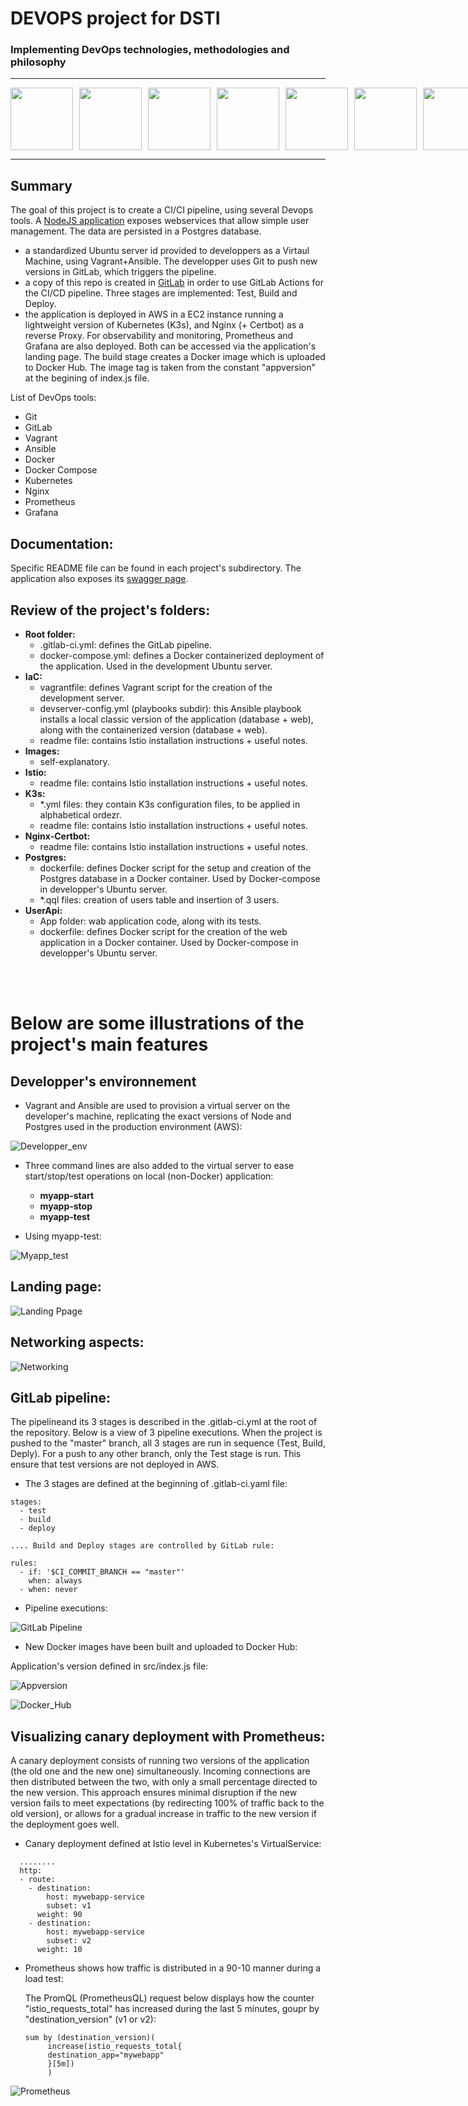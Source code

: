# DEVOPS project for DSTI

### Implementing DevOps technologies, methodologies and philosophy

----
<div style="display: flex; gap: 10px;">
  <img src="https://github.com/kubernetes/kubernetes/raw/master/logo/logo.png" width="100">
  <img src="https://avatars.githubusercontent.com/u/5429470?s=200&v=4" width="100">
  <img src="https://avatars.githubusercontent.com/u/1507452?s=200&v=4" width="100">
  <img src="https://avatars.githubusercontent.com/u/23534644?s=200&v=4" width="100">
  <img src="https://avatars.githubusercontent.com/u/3380462?s=200&v=4" width="100">
  <img src="https://avatars.githubusercontent.com/u/1412239?s=200&v=4" width="100">  
  <img src="https://avatars.githubusercontent.com/u/22105643?s=200&v=4" width="100">  
</div>

----

## Summary

The goal of this project is to create a CI/CI pipeline, using several Devops tools. A [NodeJS application] exposes webservices that allow simple user management. The data are persisted in a Postgres database. 

- a standardized Ubuntu server id provided to developpers as a Virtaul Machine, using Vagrant+Ansible. The developper uses Git to push new versions in GitLab, which triggers the pipeline.
- a copy of this repo is created in [GitLab] in order to use GitLab Actions for the CI/CD pipeline. Three stages are implemented: Test, Build and Deploy. 
- the application is deployed in AWS in a EC2 instance running a lightweight version of Kubernetes (K3s), and Nginx (+ Certbot) as a reverse Proxy. For observability and monitoring, Prometheus and Grafana are also deployed. Both can be accessed via the application's landing page. The build stage creates a Docker image which is uploaded to Docker Hub. The image tag is taken from the constant "appversion" at the begining of index.js file.


List of DevOps tools:

- Git
- GitLab
- Vagrant
- Ansible
- Docker
- Docker Compose
- Kubernetes
- Nginx
- Prometheus
- Grafana


## Documentation:

Specific README file can be found in each project's subdirectory. The application also exposes its [swagger page].

## Review of the project's folders:

- **Root folder:**
  - .gitlab-ci.yml: defines the GitLab pipeline.
  - docker-compose.yml: defines a Docker containerized deployment of the application. Used in the development Ubuntu server.
- **IaC:**
  - vagrantfile: defines Vagrant script for the creation of the development server.
  - devserver-config.yml (playbooks subdir): this Ansible playbook installs a local classic version of the application (database + web), along with the containerized version (database + web).
  - readme file: contains Istio installation instructions + useful notes.
- **Images:**
  - self-explanatory.
- **Istio:**
  - readme file: contains Istio installation instructions + useful notes.
- **K3s:**
  - *.yml files: they contain K3s configuration files, to be applied in alphabetical ordezr.
  - readme file: contains Istio installation instructions + useful notes.
- **Nginx-Certbot:**
  - readme file: contains Istio installation instructions + useful notes.
- **Postgres:**
  - dockerfile: defines Docker script for the setup and creation of the Postgres database in a Docker container. Used by Docker-compose in developper's Ubuntu server.
  - *.qql files: creation of users table and insertion of 3 users.
- **UserApi:**
  -  App folder: wab application code, along with its tests.
  -  dockerfile: defines Docker script for the creation of the web application in a Docker container. Used by Docker-compose in developper's Ubuntu server.


<br><br>

# Below are some illustrations of the project's main features 

## Developper's environnement

- Vagrant and Ansible are used to provision a virtual server on the developer's machine, replicating the exact versions of Node and Postgres used in the production environment (AWS):

![Developper_env](./Images/Developper_environnement.png)

- Three command lines are also added to the virtual server to ease start/stop/test operations on local (non-Docker) application:
  - **myapp-start**
  - **myapp-stop**
  - **myapp-test**
 
- Using myapp-test:

![Myapp_test](./Images/Application_test.png)
 


## Landing page:

![Landing Ppage](./Images/Landing_page.png)

## Networking aspects:

![Networking](./Images/Network_flow.png)

## GitLab pipeline:

The pipelineand its 3 stages is described in the .gitlab-ci.yml at the root of the repository. Below is a view of 3 pipeline executions. When the project is pushed to the "master" branch, all 3 stages are run in  sequence (Test, Build, Deply). For a push to any other branch, only the Test stage is run. This ensure that test versions are not deployed in AWS.

- The 3 stages are defined at the beginning of .gitlab-ci.yaml file:
  
```
stages:
  - test
  - build
  - deploy

.... Build and Deploy stages are controlled by GitLab rule:

rules:
  - if: '$CI_COMMIT_BRANCH == "master"'
    when: always
  - when: never
```

- Pipeline executions:


![GitLab Pipeline](./Images/GitlabCICD_actions.png)


- New Docker images have been built and uploaded to Docker Hub:

Application's version defined in src/index.js file:

![Appversion](./Images/Appversion.png)

![Docker_Hub](./Images/Docker_Hub.png)


## Visualizing canary deployment with Prometheus:

A canary deployment consists of running two versions of the application (the old one and the new one) simultaneously. Incoming connections are then distributed between the two, with only a small percentage directed to the new version. This approach ensures minimal disruption if the new version fails to meet expectations (by redirecting 100% of traffic back to the old version), or allows for a gradual increase in traffic to the new version if the deployment goes well.

- Canary deployment defined at Istio level in Kubernetes's VirtualService:

```
  ........
  http:
  - route:
    - destination:
        host: mywebapp-service
        subset: v1
      weight: 90
    - destination:
        host: mywebapp-service
        subset: v2
      weight: 10
```



- Prometheus shows how traffic is distributed in a 90-10 manner during a load test:

  The PromQL (PrometheusQL) request below displays how the counter "istio_requests_total" has increased during the last 5 minutes, goupr by "destination_version" (v1 or v2):

  ```
  sum by (destination_version)(
       increase(istio_requests_total{
       destination_app="mywebapp"
       }[5m])
       )
  ```


![Prometheus](./Images/Canary_deployment_Prometheus.png)


[NodeJS application]: https://www.ronaldlepape.fr
[swagger page]: https://www.ronaldlepape.fr/api-docs
[GitLab]: https://gitlab.com/ronaldlepape-group/DEVOPS_DSTI_Project




